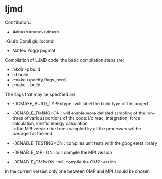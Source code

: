 # ljmd

Contributors:

 - Avinash
anand-avinash

-Giulio Dondi
giuliodondi

- Matteo Poggi
pogmat


Compilation of LJMD code:
the basic compilation steps are:

- mkdir -p build
- cd build
- cmake (specify_flags_here) ..
- cmake --build .

The flags that may be specified are:

- -DCMAKE_BUILD_TYPE=type : will label the build type of the project
- -DENABLE_TIMING=ON : will enable more detialed sampling of the run-times of various portions of the code: i/o read, integration, force calculation, kinetic energy calculation.  
In the MPI version the times sampled by all the processes will be averaged at the end.
- -DENABLE_TESTING=ON : compiles unit tests with the googletest library

- -DENABLE_MPI=ON : will compile the MPI version
- -DENABLE_OMP=ON : will compile the OMP version

In the current version only one between OMP and MPI should be chosen.
